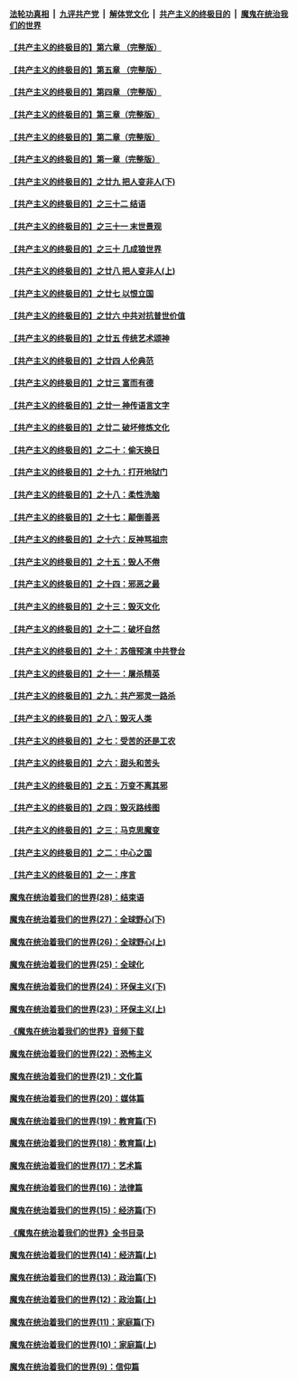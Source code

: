 ####  [法轮功真相](../../../../basic/blob/master/README.md?t=04261201) &nbsp;|&nbsp; [九评共产党](../../../../9ping.md/blob/master/README.md?t=04261201) &nbsp;|&nbsp; [解体党文化](../../../../jtdwh.md/blob/master/README.md?t=04261201)  &nbsp;|&nbsp; [共产主义的终极目的](../../../../gczydzjmd.md/blob/master/README.md?t=04261201) &nbsp;|&nbsp; [魔鬼在统治我们的世界](../../../../mgztzwmdsj.md/blob/master/README.md?t=04261201) 

#### [【共产主义的终极目的】第六章 （完整版）](../pages/nsc422/n11428913.md?t=04261201) 

#### [【共产主义的终极目的】第五章 （完整版）](../pages/nsc422/n11428912.md?t=04261201) 

#### [【共产主义的终极目的】第四章 （完整版）](../pages/nsc422/n11428907.md?t=04261201) 

#### [【共产主义的终极目的】第三章（完整版）](../pages/nsc422/n11428848.md?t=04261201) 

#### [【共产主义的终极目的】第二章（完整版）](../pages/nsc422/n11428831.md?t=04261201) 

#### [【共产主义的终极目的】第一章（完整版）](../pages/nsc422/n11417651.md?t=04261201) 

#### [【共产主义的终极目的】之廿九 把人变非人(下)](../pages/nsc422/n11344140.md?t=04261201) 

#### [【共产主义的终极目的】之三十二 结语](../pages/nsc422/n11360535.md?t=04261201) 

#### [【共产主义的终极目的】之三十一 末世景观](../pages/nsc422/n11351129.md?t=04261201) 

#### [【共产主义的终极目的】之三十 几成狼世界](../pages/nsc422/n11348280.md?t=04261201) 

#### [【共产主义的终极目的】之廿八 把人变非人(上)](../pages/nsc422/n11340492.md?t=04261201) 

#### [【共产主义的终极目的】之廿七 以恨立国](../pages/nsc422/n11336944.md?t=04261201) 

#### [【共产主义的终极目的】之廿六 中共对抗普世价值](../pages/nsc422/n11324785.md?t=04261201) 

#### [【共产主义的终极目的】之廿五 传统艺术颂神](../pages/nsc422/n11296396.md?t=04261201) 

#### [【共产主义的终极目的】之廿四 人伦典范](../pages/nsc422/n11296397.md?t=04261201) 

#### [【共产主义的终极目的】之廿三 富而有德](../pages/nsc422/n11283598.md?t=04261201) 

#### [【共产主义的终极目的】之廿一 神传语言文字](../pages/nsc422/n11263265.md?t=04261201) 

#### [【共产主义的终极目的】之廿二 破坏修炼文化](../pages/nsc422/n11245728.md?t=04261201) 

#### [【共产主义的终极目的】之二十：偷天换日](../pages/nsc422/n11238846.md?t=04261201) 

#### [【共产主义的终极目的】之十九：打开地狱门](../pages/nsc422/n11206376.md?t=04261201) 

#### [【共产主义的终极目的】之十八：柔性洗脑](../pages/nsc422/n11199994.md?t=04261201) 

#### [【共产主义的终极目的】之十七：颠倒善恶](../pages/nsc422/n11179782.md?t=04261201) 

#### [【共产主义的终极目的】之十六：反神骂祖宗](../pages/nsc422/n11166798.md?t=04261201) 

#### [【共产主义的终极目的】之十五：毁人不倦](../pages/nsc422/n11166792.md?t=04261201) 

#### [【共产主义的终极目的】之十四：邪恶之最](../pages/nsc422/n11150249.md?t=04261201) 

#### [【共产主义的终极目的】之十三：毁灭文化](../pages/nsc422/n11135227.md?t=04261201) 

#### [【共产主义的终极目的】之十二：破坏自然](../pages/nsc422/n11135214.md?t=04261201) 

#### [【共产主义的终极目的】之十：苏俄预演 中共登台](../pages/nsc422/n11118424.md?t=04261201) 

#### [【共产主义的终极目的】之十一：屠杀精英](../pages/nsc422/n11118442.md?t=04261201) 

#### [【共产主义的终极目的】之九：共产邪灵一路杀](../pages/nsc422/n11114139.md?t=04261201) 

#### [【共产主义的终极目的】之八：毁灭人类](../pages/nsc422/n11108503.md?t=04261201) 

#### [【共产主义的终极目的】之七：受苦的还是工农](../pages/nsc422/n11101809.md?t=04261201) 

#### [【共产主义的终极目的】之六：甜头和苦头](../pages/nsc422/n11096971.md?t=04261201) 

#### [【共产主义的终极目的】之五：万变不离其邪](../pages/nsc422/n11091285.md?t=04261201) 

#### [【共产主义的终极目的】之四：毁灭路线图](../pages/nsc422/n11086284.md?t=04261201) 

#### [【共产主义的终极目的】之三：马克思魔变](../pages/nsc422/n11061941.md?t=04261201) 

#### [【共产主义的终极目的】之二：中心之国](../pages/nsc422/n11047728.md?t=04261201) 

#### [【共产主义的终极目的】之一：序言](../pages/nsc422/n11086077.md?t=04261201) 

#### [魔鬼在统治着我们的世界(28)：结束语](../pages/nsc422/n10936246.md?t=04261201) 

#### [魔鬼在统治着我们的世界(27)：全球野心(下)](../pages/nsc422/n10928319.md?t=04261201) 

#### [魔鬼在统治着我们的世界(26)：全球野心(上)](../pages/nsc422/n10900318.md?t=04261201) 

#### [魔鬼在统治着我们的世界(25)：全球化](../pages/nsc422/n10788205.md?t=04261201) 

#### [魔鬼在统治着我们的世界(24)：环保主义(下)](../pages/nsc422/n10695307.md?t=04261201) 

#### [魔鬼在统治着我们的世界(23)：环保主义(上)](../pages/nsc422/n10688613.md?t=04261201) 

#### [《魔鬼在统治着我们的世界》音频下载](../pages/nsc422/n10635553.md?t=04261201) 

#### [魔鬼在统治着我们的世界(22)：恐怖主义](../pages/nsc422/n10614727.md?t=04261201) 

#### [魔鬼在统治着我们的世界(21)：文化篇](../pages/nsc422/n10597706.md?t=04261201) 

#### [魔鬼在统治着我们的世界(20)：媒体篇](../pages/nsc422/n10586579.md?t=04261201) 

#### [魔鬼在统治着我们的世界(19)：教育篇(下)](../pages/nsc422/n10564808.md?t=04261201) 

#### [魔鬼在统治着我们的世界(18)：教育篇(上)](../pages/nsc422/n10526970.md?t=04261201) 

#### [魔鬼在统治着我们的世界(17)：艺术篇](../pages/nsc422/n10499093.md?t=04261201) 

#### [魔鬼在统治着我们的世界(16)：法律篇](../pages/nsc422/n10485969.md?t=04261201) 

#### [魔鬼在统治着我们的世界(15)：经济篇(下)](../pages/nsc422/n10469975.md?t=04261201) 

#### [《魔鬼在统治着我们的世界》全书目录](../pages/nsc422/n10464261.md?t=04261201) 

#### [魔鬼在统治着我们的世界(14)：经济篇(上)](../pages/nsc422/n10457370.md?t=04261201) 

#### [魔鬼在统治着我们的世界(13)：政治篇(下)](../pages/nsc422/n10448270.md?t=04261201) 

#### [魔鬼在统治着我们的世界(12)：政治篇(上)](../pages/nsc422/n10444576.md?t=04261201) 

#### [魔鬼在统治着我们的世界(11)：家庭篇(下)](../pages/nsc422/n10440961.md?t=04261201) 

#### [魔鬼在统治着我们的世界(10)：家庭篇(上)](../pages/nsc422/n10435448.md?t=04261201) 

#### [魔鬼在统治着我们的世界(9)：信仰篇](../pages/nsc422/n10432159.md?t=04261201) 

